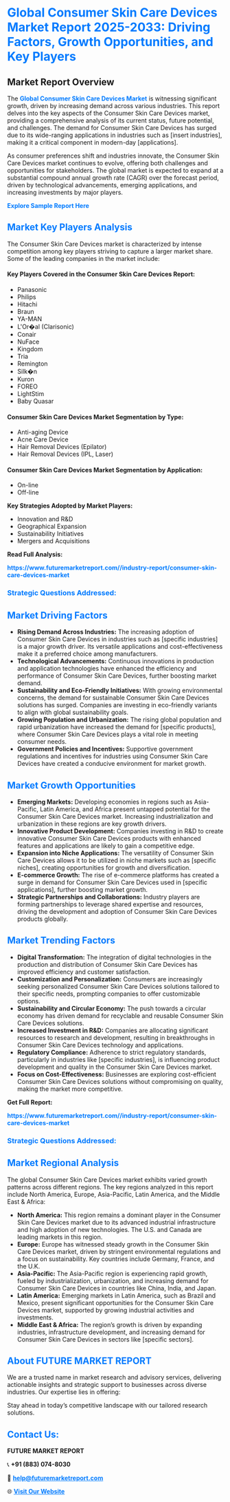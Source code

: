 <h1 style="color: #007BFF;">Global Consumer Skin Care Devices Market Report 2025-2033: Driving Factors, Growth Opportunities, and Key Players</h1>

<section id="overview">
<h2>Market Report Overview</h2>
<p>The <a href="https://www.futuremarketreport.com//industry-report/consumer-skin-care-devices-market" style="color: #007BFF; text-decoration: none;"><strong>Global Consumer Skin Care Devices Market</strong></a> is witnessing significant growth, driven by increasing demand across various industries. This report delves into the key aspects of the Consumer Skin Care Devices market, providing a comprehensive analysis of its current status, future potential, and challenges. The demand for Consumer Skin Care Devices has surged due to its wide-ranging applications in industries such as [insert industries], making it a critical component in modern-day [applications].</p>
<p>As consumer preferences shift and industries innovate, the Consumer Skin Care Devices market continues to evolve, offering both challenges and opportunities for stakeholders. The global market is expected to expand at a substantial compound annual growth rate (CAGR) over the forecast period, driven by technological advancements, emerging applications, and increasing investments by major players.</p>
</section>

<section id="overview">
<p><a href="https://www.futuremarketreport.com//request-sample/reportId=50397" style="color: #007BFF; text-decoration: none;"><strong>Explore Sample Report Here</strong></a></p>
</section>

<section id="key-players">
<h2 style="color: #007BFF;">Market Key Players Analysis</h2>
<p>The Consumer Skin Care Devices market is characterized by intense competition among key players striving to capture a larger market share. Some of the leading companies in the market include:</p>
<h4>Key Players Covered in the Consumer Skin Care Devices Report:</h4>
<ul><li>Panasonic</li><li>Philips</li><li>Hitachi</li><li>Braun</li><li>YA-MAN</li><li>L&#039;Or�al (Clarisonic)</li><li>Conair</li><li>NuFace</li><li>Kingdom</li><li>Tria</li><li>Remington</li><li>Silk�n</li><li>Kuron</li><li>FOREO</li><li>LightStim</li><li>Baby Quasar</li></ul>
<h4>Consumer Skin Care Devices Market Segmentation by Type:</h4>
<ul><li>Anti-aging Device</li><li>Acne Care Device</li><li>Hair Removal Devices (Epilator)</li><li>Hair Removal Devices (IPL, Laser)</li></ul>

<h4>Consumer Skin Care Devices Market Segmentation by Application:</h4>
<ul><li>On-line</li><li>Off-line</li></ul>
<p><strong>Key Strategies Adopted by Market Players:</strong></p>
<ul>
<li>Innovation and R&D</li>
<li>Geographical Expansion</li>
<li>Sustainability Initiatives</li>
<li>Mergers and Acquisitions</li>
</ul>
</section>

<section>
<p><strong>Read Full Analysis: </strong></p><a href="https://www.futuremarketreport.com//industry-report/consumer-skin-care-devices-market" style="color: #007BFF; text-decoration: none;"><strong>https://www.futuremarketreport.com//industry-report/consumer-skin-care-devices-market</strong></a>
<h3 style="color: #007BFF;">Strategic Questions Addressed:</h3>
</section>

<section id="driving-factors">
<h2 style="color: #007BFF;">Market Driving Factors</h2>
<ul>
<li><strong>Rising Demand Across Industries:</strong> The increasing adoption of Consumer Skin Care Devices in industries such as [specific industries] is a major growth driver. Its versatile applications and cost-effectiveness make it a preferred choice among manufacturers.</li>
<li><strong>Technological Advancements:</strong> Continuous innovations in production and application technologies have enhanced the efficiency and performance of Consumer Skin Care Devices, further boosting market demand.</li>
<li><strong>Sustainability and Eco-Friendly Initiatives:</strong> With growing environmental concerns, the demand for sustainable Consumer Skin Care Devices solutions has surged. Companies are investing in eco-friendly variants to align with global sustainability goals.</li>
<li><strong>Growing Population and Urbanization:</strong> The rising global population and rapid urbanization have increased the demand for [specific products], where Consumer Skin Care Devices plays a vital role in meeting consumer needs.</li>
<li><strong>Government Policies and Incentives:</strong> Supportive government regulations and incentives for industries using Consumer Skin Care Devices have created a conducive environment for market growth.</li>
</ul>
</section>

<section id="growth-opportunities">
<h2 style="color: #007BFF;">Market Growth Opportunities</h2>
<ul>
<li><strong>Emerging Markets:</strong> Developing economies in regions such as Asia-Pacific, Latin America, and Africa present untapped potential for the Consumer Skin Care Devices market. Increasing industrialization and urbanization in these regions are key growth drivers.</li>
<li><strong>Innovative Product Development:</strong> Companies investing in R&D to create innovative Consumer Skin Care Devices products with enhanced features and applications are likely to gain a competitive edge.</li>
<li><strong>Expansion into Niche Applications:</strong> The versatility of Consumer Skin Care Devices allows it to be utilized in niche markets such as [specific niches], creating opportunities for growth and diversification.</li>
<li><strong>E-commerce Growth:</strong> The rise of e-commerce platforms has created a surge in demand for Consumer Skin Care Devices used in [specific applications], further boosting market growth.</li>
<li><strong>Strategic Partnerships and Collaborations:</strong> Industry players are forming partnerships to leverage shared expertise and resources, driving the development and adoption of Consumer Skin Care Devices products globally.</li>
</ul>
</section>

<section id="trending-factors">
<h2 style="color: #007BFF;">Market Trending Factors</h2>
<ul>
<li><strong>Digital Transformation:</strong> The integration of digital technologies in the production and distribution of Consumer Skin Care Devices has improved efficiency and customer satisfaction.</li>
<li><strong>Customization and Personalization:</strong> Consumers are increasingly seeking personalized Consumer Skin Care Devices solutions tailored to their specific needs, prompting companies to offer customizable options.</li>
<li><strong>Sustainability and Circular Economy:</strong> The push towards a circular economy has driven demand for recyclable and reusable Consumer Skin Care Devices solutions.</li>
<li><strong>Increased Investment in R&D:</strong> Companies are allocating significant resources to research and development, resulting in breakthroughs in Consumer Skin Care Devices technology and applications.</li>
<li><strong>Regulatory Compliance:</strong> Adherence to strict regulatory standards, particularly in industries like [specific industries], is influencing product development and quality in the Consumer Skin Care Devices market.</li>
<li><strong>Focus on Cost-Effectiveness:</strong> Businesses are exploring cost-efficient Consumer Skin Care Devices solutions without compromising on quality, making the market more competitive.</li>
</ul>
</section>

<section>
<p><strong>Get Full Report: </strong></p><a href="https://www.futuremarketreport.com//industry-report/consumer-skin-care-devices-market" style="color: #007BFF; text-decoration: none;"><strong>https://www.futuremarketreport.com//industry-report/consumer-skin-care-devices-market</strong></a>
<h3 style="color: #007BFF;">Strategic Questions Addressed:</h3>
</section>


<section id="regional-analysis">
<h2 style="color: #007BFF;">Market Regional Analysis</h2>
<p>The global Consumer Skin Care Devices market exhibits varied growth patterns across different regions. The key regions analyzed in this report include North America, Europe, Asia-Pacific, Latin America, and the Middle East & Africa:</p>
<ul>
<li><strong>North America:</strong> This region remains a dominant player in the Consumer Skin Care Devices market due to its advanced industrial infrastructure and high adoption of new technologies. The U.S. and Canada are leading markets in this region.</li>
<li><strong>Europe:</strong> Europe has witnessed steady growth in the Consumer Skin Care Devices market, driven by stringent environmental regulations and a focus on sustainability. Key countries include Germany, France, and the U.K.</li>
<li><strong>Asia-Pacific:</strong> The Asia-Pacific region is experiencing rapid growth, fueled by industrialization, urbanization, and increasing demand for Consumer Skin Care Devices in countries like China, India, and Japan.</li>
<li><strong>Latin America:</strong> Emerging markets in Latin America, such as Brazil and Mexico, present significant opportunities for the Consumer Skin Care Devices market, supported by growing industrial activities and investments.</li>
<li><strong>Middle East & Africa:</strong> The region’s growth is driven by expanding industries, infrastructure development, and increasing demand for Consumer Skin Care Devices in sectors like [specific sectors].</li>
</ul>
</section>

<footer>
<h2 style="color: #007BFF;">About FUTURE MARKET REPORT</h2>
<p>We are a trusted name in market research and advisory services, delivering actionable insights and strategic support to businesses across diverse industries. Our expertise lies in offering:</p>

<p>Stay ahead in today’s competitive landscape with our tailored research solutions.</p>

<h2 style="color: #007BFF;">Contact Us:</h2>
<p><strong>FUTURE MARKET REPORT</strong></p>
<p>📞 <strong>+91 (883) 074-8030</strong></p>
<p>📧 <strong><a href="mailto:help@futuremarketreport.com" style="color: #007BFF;">help@futuremarketreport.com</a></strong></p>
<p>🌐 <strong><a href="https://www.futuremarketreport.com/" style="color: #007BFF;">Visit Our Website</a></strong></p>
</footer>